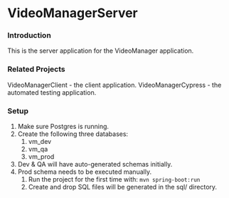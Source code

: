 # VideoManagerServer

### Introduction

This is the server application for the VideoManager application.

### Related Projects

VideoManagerClient - the client application.
VideoManagerCypress - the automated testing application.

### Setup

1. Make sure Postgres is running.
2. Create the following three databases:
    1. vm_dev
    2. vm_qa
    3. vm_prod
3. Dev & QA will have auto-generated schemas initially.
4. Prod schema needs to be executed manually.
    1. Run the project for the first time with: `mvn spring-boot:run`
    2. Create and drop SQL files will be generated in the sql/ directory.
